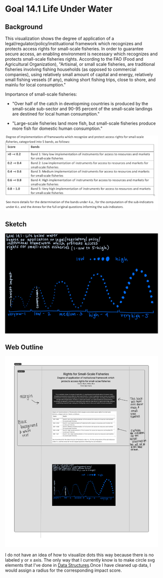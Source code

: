 <h1> Goal 14.1 Life Under Water </h4>

<h2> Background </h2>

<p>This visualization shows the degree of application of a legal/regulator/policy/instituational framework which recognizes and protects access rights for small-scale fisheries. In order to guarantee secure access, an enabling environment is necessary which recognizes and protects small-scale fisheries rights. According to the FAO (Food and Agricultural Organization), "Artisinal, or small scale fisheries, are traditional fisheries involving fishing households (as opposed to commercial companies), using relatively small amount of capital and energy, relatively small fishing vessels (if any), making short fishing trips, close to shore, and mainlu for local consumption."</p>

Importance of small-scale fisheries:

- "Over half of the catch in developming countries is produced by the small-scale sub-sector and 90-95 percent of the small-scale landings are destined for local human consumption."

- "Large-scale fisheries land more fish, but small-scale fisheries produce more fish for domestic human consumption."

![](images/Screen%20Shot%202022-10-18%20at%201.54.30%20PM.png)

<h2> Sketch </h2> 

![](images/Untitled-Artwork.jpeg)

<h2> Web Outline </h2>

![](images/UN%20Goal%2014%20Small%20Scale%20Fisheries.jpg)

I do not have an idea of how to visualize dots this way because there is no labeled y or x axis. The only way that I currently know is to make circle svg elements that I've done in [Data Structures](https://observablehq.com/@tinaamath1/time-based-stick-figure).Once I have cleaned up data, I would assign a radius for the corresponding impact score. 
